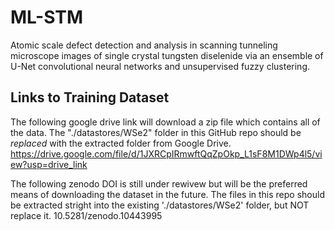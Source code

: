 # ML-STM
Atomic scale defect detection and analysis in scanning tunneling microscope images of single crystal tungsten diselenide via an ensemble of U-Net convolutional neural networks and unsupervised fuzzy clustering.

## Links to Training Dataset
The following google drive link will download a zip file which contains all of the data. The "./datastores/WSe2" folder in this GitHub repo should be *replaced* with the extracted folder from Google Drive.  
https://drive.google.com/file/d/1JXRCpIRmwftQqZpOkp_L1sF8M1DWp4l5/view?usp=drive_link

The following zenodo DOI is still under rewivew but will be the preferred means of downloading the dataset in the future. The files in this repo should be extracted stright into the existing './datastores/WSe2' folder, but NOT replace it.
10.5281/zenodo.10443995